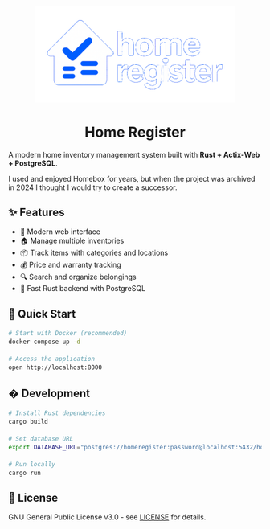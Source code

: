 <div align="center">
  <img src="logo_full.png" alt="Home Register Logo" width="400">
  <h1>Home Register</h1>
</div>

A modern home inventory management system built with **Rust + Actix-Web + PostgreSQL**.

I used and enjoyed Homebox for years, but when the project was archived in 2024 I thought I would try to create a successor.

## ✨ Features

- 📱 Modern web interface
- 🏠 Manage multiple inventories
- 📦 Track items with categories and locations
- 💰 Price and warranty tracking
- 🔍 Search and organize belongings
- 🚀 Fast Rust backend with PostgreSQL

## 🚀 Quick Start

```bash
# Start with Docker (recommended)
docker compose up -d

# Access the application
open http://localhost:8000
```

## � Development

```bash
# Install Rust dependencies
cargo build

# Set database URL
export DATABASE_URL="postgres://homeregister:password@localhost:5432/homeregister"

# Run locally
cargo run
```

## 📝 License

GNU General Public License v3.0 - see [LICENSE](LICENSE) for details.